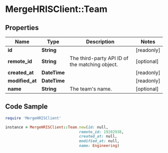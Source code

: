 # MergeHRISClient::Team

## Properties

Name | Type | Description | Notes
------------ | ------------- | ------------- | -------------
**id** | **String** |  | [readonly] 
**remote_id** | **String** | The third-party API ID of the matching object. | [optional] 
**created_at** | **DateTime** |  | [readonly] 
**modified_at** | **DateTime** |  | [readonly] 
**name** | **String** | The team&#39;s name. | [optional] 

## Code Sample

```ruby
require 'MergeHRISClient'

instance = MergeHRISClient::Team.new(id: null,
                                 remote_id: 19202938,
                                 created_at: null,
                                 modified_at: null,
                                 name: Engineering)
```


